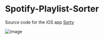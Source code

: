# Spotify-Playlist-Sorter

Source code for the iOS app [Sorty](https://apps.apple.com/ao/app/sorty-for-spotify/id1542511939)

![image](https://user-images.githubusercontent.com/9953374/130039223-f617bfc0-7902-456b-aa83-5d1a6dec00e0.png)

